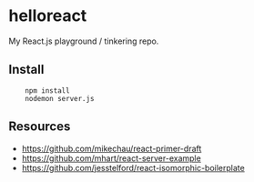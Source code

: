 # helloreact
My React.js playground / tinkering repo.

## Install
```
    npm install
    nodemon server.js
```

## Resources
- https://github.com/mikechau/react-primer-draft
- https://github.com/mhart/react-server-example
- https://github.com/jesstelford/react-isomorphic-boilerplate
